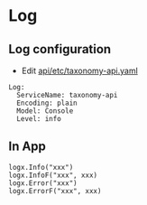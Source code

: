 # Log

## Log configuration

- Edit [api/etc/taxonomy-api.yaml](https://github.com/jasonzou/archdesc-apis/blob/v0.1.1/app/taxonomy/cmd/api/etc/taxonomy-api.yaml)
```
Log:
  ServiceName: taxonomy-api
  Encoding: plain
  Model: Console
  Level: info
```

## In App

```
logx.Info("xxx")
logx.InfoF("xxx", xxx)
logx.Error("xxx")
logx.ErrorF("xxx", xxx)
```
